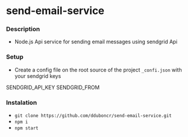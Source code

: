 # send-email-service

### Description
- Node.js Api service for sending email messages using sendgrid Api

### Setup
- Create a config file on the root source of the project `_confi.json` with your sendgrid keys

SENDGRID_API_KEY
SENDGRID_FROM

### Instalation
- `git clone https://github.com/dduboncr/send-email-service.git`
- `npm i`
- `npm start`